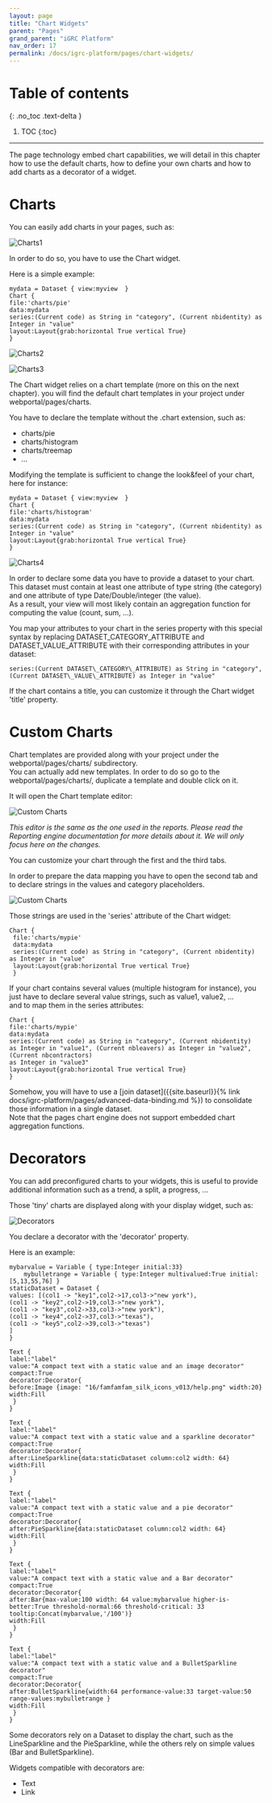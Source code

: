```yaml
---
layout: page
title: "Chart Widgets"
parent: "Pages"
grand_parent: "iGRC Platform"
nav_order: 17
permalink: /docs/igrc-platform/pages/chart-widgets/
---
```


# Table of contents
{: .no_toc .text-delta }

1. TOC
{:toc}
---

The page technology embed chart capabilities, we will detail in this chapter how to use the default charts, how to define your own charts and how to add charts as a decorator of a widget.   

# Charts

You can easily add  charts in your pages, such as:   

![Charts1]({{site.baseurl}}/docs/igrc-platform/pages/images/chart01.png "Charts1")        

In order to do so, you have to use the Chart widget.   

Here is a simple example:   

```
mydata = Dataset { view:myview  }
Chart {
file:'charts/pie'
data:mydata
series:(Current code) as String in "category", (Current nbidentity) as Integer in "value"
layout:Layout{grab:horizontal True vertical True}
}
```

![Charts2]({{site.baseurl}}/docs/igrc-platform/pages/images/chart02.png "Charts2")        

![Charts3]({{site.baseurl}}/docs/igrc-platform/pages/images/chart03.png "Charts3")        

The Chart widget relies on a chart template (more on this on the next chapter). you will find the default chart templates in your project under webportal/pages/charts.   

You have to declare the template without the .chart extension, such as:   

- charts/pie
- charts/histogram
- charts/treemap
- ...   

Modifying the template is sufficient to change the look&feel of your chart, here for instance:   

```
mydata = Dataset { view:myview  }
Chart {
file:'charts/histogram'
data:mydata
series:(Current code) as String in "category", (Current nbidentity) as Integer in "value"
layout:Layout{grab:horizontal True vertical True}
}
```

![Charts4]({{site.baseurl}}/docs/igrc-platform/pages/images/chart04.png "Charts4")        

In order to declare some data you have to provide a dataset to your chart. This dataset must contain at least one attribute of type string (the category) and one attribute of type Date/Double/integer (the value).    
As a result, your view will most likely contain an aggregation function for computing the value (count, sum, ...).   

You map your attributes to your chart in the series property with this special syntax by replacing DATASET\_CATEGORY\_ATTRIBUTE and DATASET\_VALUE\_ATTRIBUTE with their corresponding attributes in your dataset:  

```
series:(Current DATASET\_CATEGORY\_ATTRIBUTE) as String in "category",
(Current DATASET\_VALUE\_ATTRIBUTE) as Integer in "value"
```

If the chart contains a title, you can customize it through the Chart widget 'title' property.   

# Custom Charts

Chart templates are provided along with your project under the webportal/pages/charts/ subdirectory.   
You can actually add new templates. In order to do so go to the webportal/pages/charts/,  duplicate a template and double click on it.   

It will open the Chart template editor:   

![Custom Charts]({{site.baseurl}}/docs/igrc-platform/pages/images/chart05.png "Custom Charts")        

_This editor is the same as the one used in the reports. Please read the Reporting engine documentation for more details about it. We will only focus here on the changes._   

You can customize your chart through the first and the third tabs.   

In order to prepare the data mapping you have to open the second tab and to declare strings in the values and category placeholders.   

![Custom Charts]({{site.baseurl}}/docs/igrc-platform/pages/images/chart06.png "Custom Charts")        

Those strings are used in the 'series' attribute of the Chart widget:   

```
Chart {
 file:'charts/mypie'
 data:mydata
 series:(Current code) as String in "category", (Current nbidentity) as Integer in "value"
 layout:Layout{grab:horizontal True vertical True}
 }
```

If your chart contains several values (multiple histogram for instance), you just have to declare several value strings, such as value1, value2, ...   
and to map them in the series attributes:   

```
Chart {
file:'charts/mypie'
data:mydata
series:(Current code) as String in "category", (Current nbidentity)
as Integer in "value1", (Current nbleavers) as Integer in "value2", (Current nbcontractors)
as Integer in "value3"
layout:Layout{grab:horizontal True vertical True}
}
```

Somehow, you will have to use a [join dataset]({{site.baseurl}}{% link docs/igrc-platform/pages/advanced-data-binding.md %}) to consolidate those information in a single dataset.    
Note that the pages chart engine does not support embedded chart aggregation functions.    

# Decorators

You can add preconfigured charts to your widgets, this is useful to provide additional information such as a trend, a split, a progress, ...   

Those 'tiny' charts are displayed along with your display widget, such as:    

![Decorators]({{site.baseurl}}/docs/igrc-platform/pages/images/chart07.png "Decorators")        

You declare a decorator with the 'decorator' property.   

Here is an example:   

```
mybarvalue = Variable { type:Integer initial:33}
    mybulletrange = Variable { type:Integer multivalued:True initial:[5,13,55,76] }
staticDataset = Dataset {
values: [(col1 -> "key1",col2->17,col3->"new york"),
(col1 -> "key2",col2->19,col3->"new york"),
(col1 -> "key3",col2->33,col3->"new york"),
(col1 -> "key4",col2->37,col3->"texas"),
(col1 -> "key5",col2->39,col3->"texas")
]
}

Text {
label:"label"
value:"A compact text with a static value and an image decorator"
compact:True
decorator:Decorator{
before:Image {image: "16/famfamfam_silk_icons_v013/help.png" width:20}
width:Fill
 }
}

Text {
label:"label"
value:"A compact text with a static value and a sparkline decorator"
compact:True
decorator:Decorator{
after:LineSparkline{data:staticDataset column:col2 width: 64}
width:Fill
 }
}

Text {
label:"label"
value:"A compact text with a static value and a pie decorator"
compact:True
decorator:Decorator{
after:PieSparkline{data:staticDataset column:col2 width: 64}
width:Fill
 }
}

Text {
label:"label"
value:"A compact text with a static value and a Bar decorator"
compact:True
decorator:Decorator{
after:Bar{max-value:100 width: 64 value:mybarvalue higher-is-better:True threshold-normal:66 threshold-critical: 33 tooltip:Concat(mybarvalue,'/100')}
width:Fill
 }
}

Text {
label:"label"
value:"A compact text with a static value and a BulletSparkline decorator"
compact:True
decorator:Decorator{
after:BulletSparkline{width:64 performance-value:33 target-value:50 range-values:mybulletrange }
width:Fill
 }
}
```

Some decorators rely on a Dataset to display the chart, such as the LineSparkline and the PieSparkline, while the others rely on simple values (Bar and BulletSparkline).   

Widgets compatible with decorators are:   

- Text
- Link
